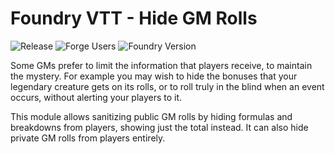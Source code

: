 # Foundry VTT - Hide GM Rolls

![Release](https://github.com/sPOiDar/fvtt-module-hide-gm-rolls/workflows/Release/badge.svg)
![Forge Users](https://img.shields.io/badge/dynamic/json?color=blue&label=Forge%20Users&query=package.installs&suffix=%25&url=https%3A%2F%2Fforge-vtt.com%2Fapi%2Fbazaar%2Fpackage%2Fhide-gm-rolls)
![Foundry Version](https://img.shields.io/badge/dynamic/json?color=blue&label=Foundry%20Version&prefix=v&query=%24.compatibleCoreVersion&url=https%3A%2F%2Fgithub.com%2FsPOiDar%2Ffvtt-module-hide-gm-rolls%2Fraw%2Fmaster%2Fmodule.json)

Some GMs prefer to limit the information that players receive, to maintain the mystery. For example you may wish to hide the bonuses that your legendary creature gets on its rolls, or to roll truly in the blind when an event occurs, without alerting your players to it.

This module allows sanitizing public GM rolls by hiding formulas and breakdowns from players, showing just the total instead. It can also hide private GM rolls from players entirely.
